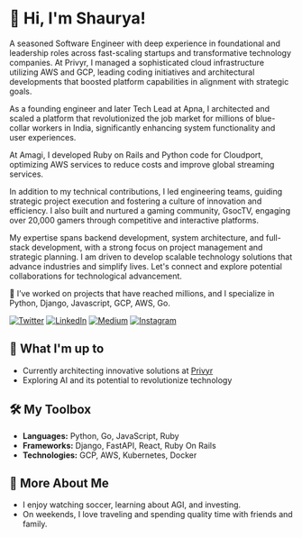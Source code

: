 # 👋 Hi, I'm Shaurya!

A seasoned Software Engineer with deep experience in foundational and leadership roles across fast-scaling startups and transformative technology companies. At Privyr, I managed a sophisticated cloud infrastructure utilizing AWS and GCP, leading coding initiatives and architectural developments that boosted platform capabilities in alignment with strategic goals.

As a founding engineer and later Tech Lead at Apna, I architected and scaled a platform that revolutionized the job market for millions of blue-collar workers in India, significantly enhancing system functionality and user experiences.

At Amagi, I developed Ruby on Rails and Python code for Cloudport, optimizing AWS services to reduce costs and improve global streaming services.

In addition to my technical contributions, I led engineering teams, guiding strategic project execution and fostering a culture of innovation and efficiency. I also built and nurtured a gaming community, GsocTV, engaging over 20,000 gamers through competitive and interactive platforms.

My expertise spans backend development, system architecture, and full-stack development, with a strong focus on project management and strategic planning. I am driven to develop scalable technology solutions that advance industries and simplify lives. Let's connect and explore potential collaborations for technological advancement.

🔭 I’ve worked on projects that have reached millions, and I specialize in Python, Django, Javascript, GCP, AWS, Go.

[![Twitter][1.1]][twitter]  [![LinkedIn][2.1]][linkedin]  [![Medium][4.1]][medium]  [![Instagram][5.1]][insta]

## 🚀 What I'm up to
- Currently architecting innovative solutions at [Privyr](https://www.privyr.com/)
- Exploring AI and its potential to revolutionize technology

## 🛠️ My Toolbox
- **Languages:** Python, Go, JavaScript, Ruby
- **Frameworks:** Django, FastAPI, React, Ruby On Rails
- **Technologies:** GCP, AWS, Kubernetes, Docker

## 👀 More About Me
- I enjoy watching soccer, learning about AGI, and investing.
- On weekends, I love traveling and spending quality time with friends and family.

[1.1]: https://img.shields.io/badge/Twitter-00acee
[2.1]: https://img.shields.io/badge/Linked_In-0e76a8
[4.1]: https://img.shields.io/badge/Medium-000
[5.1]: https://img.shields.io/badge/Instagram-dd2a7b
[6.1]: https://img.shields.io/badge/shahi.shaurya@gmail.com-d44638

[linkedin]: https://www.linkedin.com/in/shaurya-shahi/
[twitter]: https://twitter.com/shauryashahi
[insta]: https://www.instagram.com/shauryashahi/
[medium]: https://medium.com/@shauryashahi
[gmail]: mailto:shahi.shaurya@gmail.com
